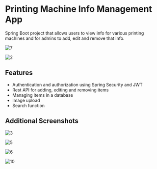 # Printing Machine Info Management App

Spring Boot project that allows users to view info for various printing machines and for admins to add, edit and remove that info.

![7](https://github.com/andrijat98/PrintingMachineInfoAppBackend/assets/113612986/ba9d8ab5-941c-4f9a-a384-4043c48594e7)

![2](https://github.com/andrijat98/PrintingMachineInfoAppBackend/assets/113612986/985b8a8c-2eb6-4e49-8474-eb385020783b)


## Features

- Authentication and authorization using Spring Security and JWT
- Rest API for adding, editing and removing items
- Managing items in a database
- Image upload
- Search function

## Additional Screenshots

![3](https://github.com/andrijat98/PrintingMachineInfoAppBackend/assets/113612986/373ed85e-2665-4368-9aa2-d0dd23313dbc)

![5](https://github.com/andrijat98/PrintingMachineInfoAppBackend/assets/113612986/169d12fb-0146-41db-8f9e-a41939f90cd2)

![6](https://github.com/andrijat98/PrintingMachineInfoAppBackend/assets/113612986/e4cff4c3-2982-42b1-a802-50616f764b8d)

![10](https://github.com/andrijat98/PrintingMachineInfoAppBackend/assets/113612986/2194cf52-37a1-459f-8de9-f27ed5886a78)
